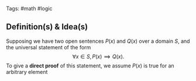 Tags: #math #logic
## Definition(s) & Idea(s)
Supposing we have two open sentences $P(x)$ and $Q(x)$ over a domain $S$, and the universal statement of the form$$\forall x\in S,P(x)\implies Q(x).$$
To give a **direct proof** of this statement, we assume $P(x)$ is true for an arbitrary element 